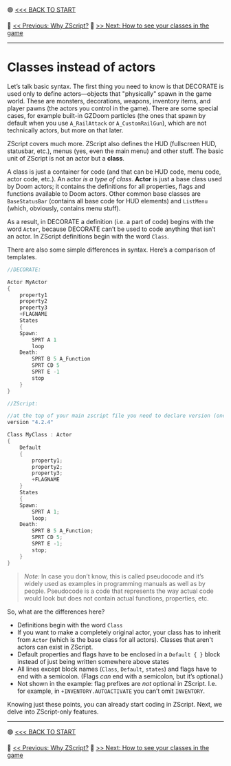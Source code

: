 🟢 [<<< BACK TO START](README.md)

🔵 [<< Previous: Why ZScript?](Why_ZScript.md)        🔵 [>> Next: How to see your classes in the game](05_How_to_see_your_classes.md)

------

# Classes instead of actors

Let’s talk basic syntax. The first thing you need to know is that DECORATE is used only to define actors—objects that "physically" spawn in the game world. These are monsters, decorations, weapons, inventory items, and player pawns (the actors you control in the game). There are some special cases, for example built-in GZDoom particles (the ones that spawn by default when you use `A_RailAttack` or `A_CustomRailGun`), which are not technically actors, but more on that later.

ZScript covers much more. ZScript also defines the HUD (fullscreen HUD, statusbar, etc.), menus (yes, even the main menu) and other stuff. The basic unit of ZScript is not an actor but a **class**.

A class is just a container for code (and that can be HUD code, menu code, actor code, etc.). An actor *is a type of class*. **Actor** is just a base class used by Doom actors; it contains the definitions for all properties, flags and functions available to Doom actors. Other common base classes are `BaseStatusBar` (contains all base code for HUD elements) and `ListMenu` (which, obviously, contains menu stuff).

As a result, in DECORATE a definition (i.e. a part of code) begins with the word `Actor`, because DECORATE can’t be used to code anything that isn’t an actor. In ZScript definitions begin with the word `Class`.

There are also some simple differences in syntax. Here’s a comparison of templates.

```csharp
//DECORATE:

Actor MyActor 
{
    property1
    property2
    property3
    +FLAGNAME
    States 
    {
    Spawn:
        SPRT A 1
        loop
    Death:
        SPRT B 5 A_Function
        SPRT CD 5
        SPRT E -1
        stop
    }
}
```

```csharp
//ZScript:

//at the top of your main zscript file you need to declare version (once)
version "4.2.4" 

Class MyClass : Actor 
{
    Default 
    {
        property1;
        property2;
        property3;
        +FLAGNAME
    }
    States 
    {
    Spawn:
        SPRT A 1;
        loop;
    Death:
        SPRT B 5 A_Function;
        SPRT CD 5;
        SPRT E -1;
        stop;
    }
}
```

> *Note:* In case you don’t know, this is called pseudocode and it’s widely used as examples in programming manuals as well as by people. Pseudocode is a code that represents the way actual code would look but does not contain actual functions, properties, etc.

So, what are the differences here?

- Definitions begin with the word `Class`
- If you want to make a completely original actor, your class has to inherit from `Actor` (which is the base class for all actors). Classes that aren't actors can exist in ZScript.
- Default properties and flags have to be enclosed in a `Default { }` block instead of just being written somewhere above states
- All lines except block names (`Class`, `Default`, `states`) and flags have to end with a semicolon. (Flags *can* end with a semicolon, but it’s optional.)
- Not shown in the example: flag prefixes are *not* optional in ZScript. I.e. for example, in `+INVENTORY.AUTOACTIVATE` you can’t omit `INVENTORY`.

Knowing just these points, you can already start coding in ZScript. Next, we delve into ZScript-only features.

------

🟢 [<<< BACK TO START](README.md)

🔵 [<< Previous: Why ZScript?](Why_ZScript.md)        🔵 [>> Next: How to see your classes in the game](05_How_to_see_your_classes.md)
